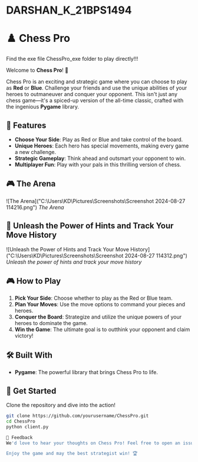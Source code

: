 # DARSHAN_K_21BPS1494
# ♟️ Chess Pro

Find the exe file ChessPro_exe folder to play directly!!!

Welcome to **Chess Pro**! 🎉

Chess Pro is an exciting and strategic game where you can choose to play as **Red** or **Blue**. Challenge your friends and use the unique abilities of your heroes to outmaneuver and conquer your opponent. This isn't just any chess game—it's a spiced-up version of the all-time classic, crafted with the ingenious **Pygame** library.

## 🚀 Features

- **Choose Your Side**: Play as Red or Blue and take control of the board.
- **Unique Heroes**: Each hero has special movements, making every game a new challenge.
- **Strategic Gameplay**: Think ahead and outsmart your opponent to win.
- **Multiplayer Fun**: Play with your pals in this thrilling version of chess.

## 🎮 The Arena

![The Arena]("C:\Users\KD\Pictures\Screenshots\Screenshot 2024-08-27 114216.png")
*The Arena*

## 🎯 Unleash the Power of Hints and Track Your Move History

![Unleash the Power of Hints and Track Your Move History]("C:\Users\KD\Pictures\Screenshots\Screenshot 2024-08-27 114312.png")
*Unleash the power of hints and track your move history*

## 🎮 How to Play

1. **Pick Your Side**: Choose whether to play as the Red or Blue team.
2. **Plan Your Moves**: Use the move options to command your pieces and heroes.
3. **Conquer the Board**: Strategize and utilize the unique powers of your heroes to dominate the game.
4. **Win the Game**: The ultimate goal is to outthink your opponent and claim victory!

## 🛠️ Built With

- **Pygame**: The powerful library that brings Chess Pro to life.

## 🎯 Get Started

Clone the repository and dive into the action! 

```bash
git clone https://github.com/yourusername/ChessPro.git
cd ChessPro
python client.py

💬 Feedback
We'd love to hear your thoughts on Chess Pro! Feel free to open an issue or submit a pull request.

Enjoy the game and may the best strategist win! 🏆
